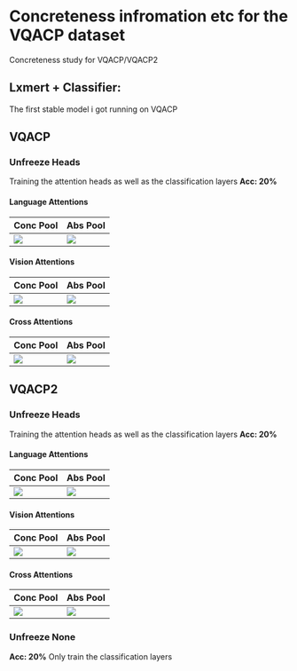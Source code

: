# Concreteness infromation etc for the VQACP dataset
Concreteness study for VQACP/VQACP2

## Lxmert + Classifier:
The first stable model i got running on VQACP

## VQACP

### Unfreeze Heads
Training the attention heads as well as the classification layers
**Acc: 20%**

#### Language Attentions
Conc Pool|Abs Pool
-|-
![](lxmert+classifier/Language_vqacphighconc-mseqs.png)|![](lxmert+classifier/Language_vqacplowconc-m.png)

#### Vision Attentions
Conc Pool|Abs Pool
-|-
![](lxmert+classifier/Vision_vqacphighconc-mseqs.png)|![](lxmert+classifier/Vision_vqacplowconc-m.png)

#### Cross Attentions
Conc Pool|Abs Pool
-|-
![](lxmert+classifier/Cross_vqacphighconc-mseqs.png)|![](lxmert+classifier/Cross_vqacplowconc-m.png)



## VQACP2

### Unfreeze Heads
Training the attention heads as well as the classification layers
**Acc: 20%**

#### Language Attentions
Conc Pool|Abs Pool
-|-
![](lxmert+classifier/Language_vqacp2highconc-mseqs.png)|![](lxmert+classifier/Language_vqacp2lowconc-m.png)

#### Vision Attentions
Conc Pool|Abs Pool
-|-
![](lxmert+classifier/Vision_vqacp2highconc-mseqs.png)|![](lxmert+classifier/Vision_vqacp2lowconc-m.png)

#### Cross Attentions
Conc Pool|Abs Pool
-|-
![](lxmert+classifier/Cross_vqacp2highconc-mseqs.png)|![](lxmert+classifier/Cross_vqacp2lowconc-m.png)



### Unfreeze None
**Acc: 20%**
Only train the classification layers

